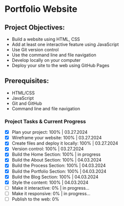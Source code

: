# Portfolio Website

## Project Objectives:
- Build a website using HTML, CSS
- Add at least one interactive feature using JavaScript
- Use Git version control 
- Use the command line and file navigation 
- Develop locally on your computer 
- Deploy your site to the web using GitHub Pages

## Prerequisites:
- HTML/CSS 
- JavaScript 
- Git and GitHub 
- Command line and file navigation

### Project Tasks & Current Progress
- [x] Plan your project: 100% | 03.27.2024
- [x] Wireframe your website: 100% | 03.27.2024
- [x] Create files and deploy it locally: 100% | 03.27.2024
- [x] Version control: 100% | 03.27.2024
- [x] Build the Home Section: 100% | in progress 
- [x] Build the About Section: 100% | 04.03.2024
- [x] Build the Process Section: 100% | 04.03.2024
- [x] Build the Portfolio Section: 100% | 04.03.2024
- [x] Build the Blog Section: 100% | 04.03.2024
- [x] Style the content: 100% | 04.03.2024
- [ ] Make it interactive: 0% | in progress...
- [ ] Make it responsive: 0% | in progress...
- [ ] Publish to the web: 0%